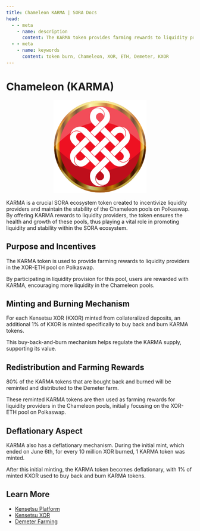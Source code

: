 ```yaml
---
title: Chameleon KARMA | SORA Docs
head:
  - - meta
    - name: description
      content: The KARMA token provides farming rewards to liquidity providers in the XOR-ETH pool on Polkaswap. It is specifically designed to incentivize liquidity providers and support the stability of the Chameleon pools on Polkaswap.
  - - meta
    - name: keywords
      content: token burn, Chameleon, XOR, ETH, Demeter, KXOR
---
```


# Chameleon (KARMA)

 <center><img src=".gitbook/assets/karma.svg" width="250"></center>

KARMA is a crucial SORA ecosystem token created to incentivize liquidity providers and maintain the stability of the Chameleon pools on Polkaswap. By offering KARMA rewards to liquidity providers, the token ensures the health and growth of these pools, thus playing a vital role in promoting liquidity and stability within the SORA ecosystem.

## Purpose and Incentives

The KARMA token is used to provide farming rewards to liquidity providers in the XOR-ETH pool on Polkaswap.

By participating in liquidity provision for this pool, users are rewarded with KARMA, encouraging more liquidity in the Chameleon pools.

## Minting and Burning Mechanism

For each Kensetsu XOR (KXOR) minted from collateralized deposits, an additional 1% of KXOR is minted specifically to buy back and burn KARMA tokens.

This buy-back-and-burn mechanism helps regulate the KARMA supply, supporting its value.

## Redistribution and Farming Rewards

80% of the KARMA tokens that are bought back and burned will be reminted and distributed to the Demeter farm.

These reminted KARMA tokens are then used as farming rewards for liquidity providers in the Chameleon pools, initially focusing on the XOR-ETH pool on Polkaswap.

## Deflationary Aspect

KARMA also has a deflationary mechanism. During the initial mint, which ended on June 6th, for every 10 million XOR burned, 1 KARMA token was minted.

After this initial minting, the KARMA token becomes deflationary, with 1% of minted KXOR used to buy back and burn KARMA tokens.

## Learn More

- [Kensetsu Platform](/kensetsu-vaults.md)
- [Kensetsu XOR](/kxor.md)
- [Demeter Farming](/ceres/demeter-farming.md)
